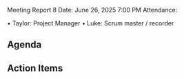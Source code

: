 Meeting Report 8
Date: June 26, 2025 7:00 PM
Attendance:

•	Taylor: Project Manager
•	Luke: Scrum master / recorder



## Agenda



## Action Items



